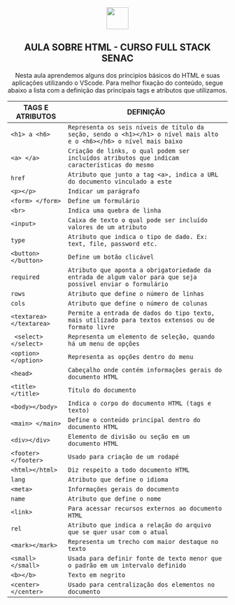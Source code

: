 <div align="center">
  
<img src= "https://cdn-icons-png.flaticon.com/512/174/174854.png" width="50px">
  
## AULA SOBRE HTML - CURSO FULL STACK SENAC  
  
  Nesta aula aprendemos alguns dos príncipios básicos do HTML e suas aplicações utilizando o VScode. 
  Para melhor fixação do conteúdo, segue abaixo a lista com a definição das principais tags e atributos que utilizamos.
  
  
</div>

| <strong> TAGS E ATRIBUTOS | DEFINIÇÃO </strong> |
| --- | ---|
|`<h1> a <h6>`| `Representa os seis níveis de título da seção, sendo o <h1></h1> o nível mais alto e o <h6></h6> o nível mais baixo`|
|`<a> </a>`| `Criação de links, o qual podem ser incluídos atributos que indicam características do mesmo`|
|`href`| `Atributo que junto a tag <a>, indica a URL do documento vinculado a este`|
|`<p></p>`| `Indicar um parágrafo`|
|`<form> </form>`| `Define um formulário`|
|`<br>`| `Indica uma quebra de linha`|
|`<input>`| `Caixa de texto o qual pode ser incluído valores de um atributo`|
|`type`| `Atributo que indica o tipo de dado. Ex: text, file, password etc.`|
|`<button></button>`| `Define um botão clicável`|
|`required`| `Atributo que aponta a obrigatoriedade da entrada de algum valor para que seja possível enviar o formulário`|
|`rows`| `Atributo que define o número de linhas`|
|`cols`| `Atributo que define o número de colunas`|
|`<textarea></textarea>`| `Permite a entrada de dados do tipo texto, mais utilizado para textos extensos ou de formato livre`|
|` <select></select>`| `Representa um elemento de seleção, quando há um menu de opções`|
|`<option></option>`| `Representa as opções dentro do menu`|
|`<head>`| `Cabeçalho onde contém informações gerais do documento HTML`|
|`<title></title>`| `Título do documento`|
|`<body></body>`| `Indica o corpo do documento HTML (tags e texto)`|
|`<main> </main>`| `Define o conteúdo principal dentro do documento HTML`|
|`<div></div>`| `Elemento de divisão ou seção em um documento HTML`|
|`<footer></footer>`| `Usado para criação de um rodapé`|
|`<html></html>`| `Diz respeito a todo documento HTML`|
|`lang`| `Atributo que define o idioma`|
|`<meta>`| `Informações gerais do documento`|
|`name`| `Atributo que define o nome`|
|`<link>`| `Para acessar recursos externos ao documento HTML`|
|`rel`| `Atributo que indica a relação do arquivo que se quer usar com o atual`|
|`<mark></mark>`| `Representa um trecho com maior destaque no texto`|
|`<small></small>`| `Usada para definir fonte de texto menor que o padrão em um intervalo definido`|
|`<b></b>`| `Texto em negrito`|
|`<center></center>`| `Usado para centralização dos elementos no documento`|

  

 
